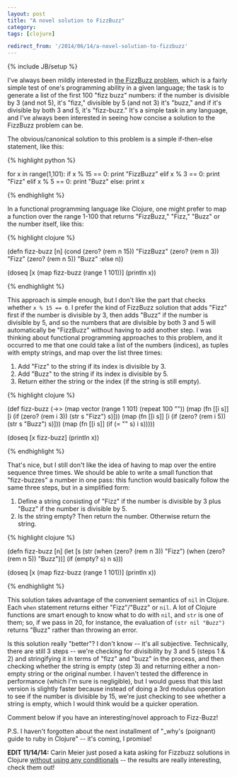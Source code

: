 ```yaml
---
layout: post
title: "A novel solution to FizzBuzz"
category:
tags: [clojure]

redirect_from: '/2014/06/14/a-novel-solution-to-fizzbuzz'
---
```

{% include JB/setup %}

I've always been mildly interested in [the FizzBuzz problem][wikipedia], which is a fairly simple test of one's programming ability in a given language; the task is to generate a list of the first 100 "fizz buzz" numbers: if the number is divisible by 3 (and not 5), it's "fizz," divisible by 5 (and not 3) it's "buzz," and if it's divisible by both 3 and 5, it's "fizz-buzz." It's a simple task in any language, and I've always been interested in seeing how concise a solution to the FizzBuzz problem can be.

[wikipedia]: http://en.wikipedia.org/wiki/Fizz_buzz#Other_uses

The obvious/canonical solution to this problem is a simple if-then-else statement, like this:

{% highlight python %}

for x in range(1,101):
    if x % 15 == 0:
        print "FizzBuzz"
    elif x % 3 == 0:
        print "Fizz"
    elif x % 5 == 0:
        print "Buzz"
    else:
        print x

{% endhighlight %}

In a functional programming language like Clojure, one might prefer to map a function over the range 1-100 that returns "FizzBuzz," "Fizz," "Buzz" or the number itself, like this:

{% highlight clojure %}

(defn fizz-buzz [n]
  (cond
    (zero? (rem n 15)) "FizzBuzz"
    (zero? (rem n 3))  "Fizz"
    (zero? (rem n 5))  "Buzz"
    :else               n))
 
(doseq [x (map fizz-buzz (range 1 101))]
  (println x))

{% endhighlight %}

This approach is simple enough, but I don't like the part that checks whether `x % 15 == 0`. I prefer the kind of FizzBuzz solution that adds "Fizz" first if the number is divisible by 3, then adds "Buzz" if the number is divisible by 5, and so the numbers that are divisible by both 3 and 5 will automatically be "FizzBuzz" without having to add another step. I was thinking about functional programming approaches to this problem, and it occurred to me that one could take a list of the numbers (indices), as tuples with empty strings, and map over the list three times:

1. Add "Fizz" to the string if its index is divisible by 3.
2. Add "Buzz" to the string if its index is divisible by 5.
3. Return either the string or the index (if the string is still empty).

{% highlight clojure %}

(def fizz-buzz
  (->> (map vector (range 1 101) (repeat 100 ""))
        (map (fn [[i s]] [i (if (zero? (rem i 3)) (str s "Fizz") s)]))
        (map (fn [[i s]] [i (if (zero? (rem i 5)) (str s "Buzz") s)]))
        (map (fn [[i s]] (if (= "" s) i s)))))
 
(doseq [x fizz-buzz] (println x))

{% endhighlight %}

That's nice, but I still don't like the idea of having to map over the entire sequence three times. We should be able to write a small function that "fizz-buzzes" a number in one pass: this function would basically follow the same three steps, but in a simplified form:

1. Define a string consisting of "Fizz" if the number is divisible by 3 plus "Buzz" if the number is divisible by 5.
2. Is the string empty? Then return the number. Otherwise return the string.

{% highlight clojure %}

(defn fizz-buzz [n]
  (let [s (str (when (zero? (rem n 3)) "Fizz")
               (when (zero? (rem n 5)) "Buzz"))]
    (if (empty? s) n s)))
 
(doseq [x (map fizz-buzz (range 1 101))]
  (println x))

{% endhighlight %}

This solution takes advantage of the convenient semantics of `nil` in Clojure. Each `when` statement returns either "Fizz"/"Buzz" or `nil`. A lot of Clojure functions are smart enough to know what to do with `nil`, and `str` is one of them; so, if we pass in 20, for instance, the evaluation of `(str nil "Buzz")` returns "Buzz" rather than throwing an error.

Is this solution really "better"? I don't know -- it's all subjective. Technically, there are still 3 steps -- we're checking for divisibility by 3 and 5 (steps 1 & 2) and stringifying it in terms of "fizz" and "buzz" in the process, and then checking whether the string is empty (step 3) and returning either a non-empty string or the original number. I haven't tested the difference in performance (which I'm sure is negligible), but I would guess that this last version is slightly faster because instead of doing a 3rd modulus operation to see if the number is divisible by 15, we're just checking to see whether a string is empty, which I would think would be a quicker operation.

Comment below if you have an interesting/novel approach to Fizz-Buzz!

P.S. I haven't forgotten about the next installment of "\_why's (poignant) guide to ruby in Clojure" -- it's coming, I promise!

**EDIT 11/14/14:** Carin Meier just posed a kata asking for Fizzbuzz solutions in Clojure [without using any conditionals][gigasquid] -- the results are really interesting, check them out! 

[gigasquid]: http://gigasquidsoftware.com/blog/2014/11/13/clojure-fizzbuzz-without-conditionals/
